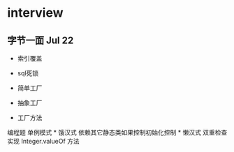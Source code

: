 # interview

## 字节一面 Jul 22

* 索引覆盖

* sql死锁

* 简单工厂

* 抽象工厂

* 工厂方法

编程题
单例模式
    * 饿汉式
        依赖其它静态类如果控制初始化控制
    * 懒汉式
        双重检查
实现 Integer.valueOf 方法